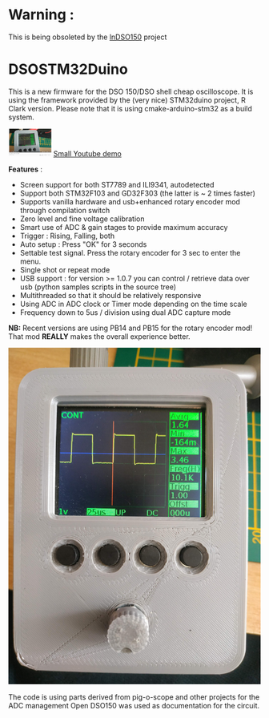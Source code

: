 Warning :
==========
This is being obsoleted by the   [lnDSO150](https://www.github.com/mean00/lnDSO150) project

DSOSTM32Duino
=============

This is a new firmware for the DSO 150/DSO shell cheap oscilloscope.
It is using the framework provided by the  (very nice) STM32duino project, R Clark version.
Please note that it is using cmake-arduino-stm32 as a build system.

![screenshot](wiki/yt.png?raw=true "front")
[Small Youtube demo ](https://youtu.be/3X-XcUKmUwo "Youtube")

__Features__ :

* Screen support for both  ST7789 and ILI9341, autodetected
* Support both STM32F103 and GD32F303 (the latter is ~ 2 times faster)
* Supports vanilla hardware and usb+enhanced rotary encoder mod through compilation switch
* Zero level and fine voltage calibration
* Smart use of ADC & gain stages to provide maximum accuracy
* Trigger : Rising, Falling, both
* Auto setup : Press "OK" for 3 seconds 
* Settable test signal. Press the rotary encoder for 3 sec to enter the menu.
* Single shot or repeat mode
* USB support : for version >= 1.0.7 you can control / retrieve data over usb (python samples scripts in the source tree)
* Multithreaded so that it should be relatively responsive
* Using ADC in  ADC clock or Timer mode  depending on the time scale
* Frequency down to 5us / division using dual ADC capture mode

**NB:** Recent versions are using PB14 and PB15 for the rotary encoder mod!
That mod **REALLY** makes the overall experience better.


![screenshot](gfx/front.jpg?raw=true "front")


The code is using parts derived from pig-o-scope and other projects for the ADC management
Open DSO150 was used as documentation for the circuit.
